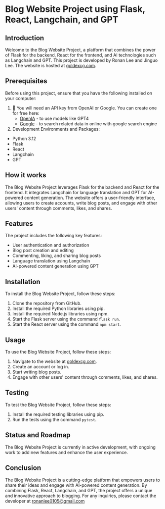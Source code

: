 # Blog Website Project using Flask, React, Langchain, and GPT
## Introduction
Welcome to the Blog Website Project, a platform that combines the power of Flask for the backend, React for the frontend, and AI technologies such as Langchain and GPT. This project is developed by Ronan Lee and Jinguo Lee. The website is hosted at [goldexcg.com](https://goldexcg.com/).
## Prerequisites
Before using this project, ensure that you have the following installed on your computer:
1. 🔑 You will need an API key from OpenAI or Google. You can create one for free here:
    - [OpenIA](https://platform.openai.com/account/api-keys) - to use models like GPT4
    - [Google](https://console.cloud.google.com/apis/credentials?project=mindful-audio-408516) - to search related data in online with google search engine
2. Development Environments and Packages: 
- Python 3.12
- Flask
- React
- Langchain
- GPT
## How it works
The Blog Website Project leverages Flask for the backend and React for the frontend. It integrates Langchain for language translation and GPT for AI-powered content generation. The website offers a user-friendly interface, allowing users to create accounts, write blog posts, and engage with other users' content through comments, likes, and shares.
## Features
The project includes the following key features:
- User authentication and authorization
- Blog post creation and editing
- Commenting, liking, and sharing blog posts
- Language translation using Langchain
- AI-powered content generation using GPT
## Installation
To install the Blog Website Project, follow these steps:
1. Clone the repository from GitHub.
2. Install the required Python libraries using pip.
3. Install the required Node.js libraries using npm.
4. Start the Flask server using the command `flask run`.
5. Start the React server using the command `npm start`.
## Usage
To use the Blog Website Project, follow these steps:
1. Navigate to the website at [goldexcg.com](https://goldexcg.com/).
2. Create an account or log in.
3. Start writing blog posts.
4. Engage with other users' content through comments, likes, and shares.
## Testing
To test the Blog Website Project, follow these steps:
1. Install the required testing libraries using pip.
2. Run the tests using the command `pytest`.
## Status and Roadmap
The Blog Website Project is currently in active development, with ongoing work to add new features and enhance the user experience.
## Conclusion
The Blog Website Project is a cutting-edge platform that empowers users to share their ideas and engage with AI-powered content generation. By combining Flask, React, Langchain, and GPT, the project offers a unique and innovative approach to blogging. For any inquiries, please contact the developer at ronanlee0105@gmail.com